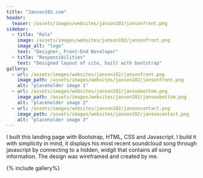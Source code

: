 ```yaml
---
title: "Janson102.com"
header:
  teaser: /assets/images/websites/janson102/jansonfront.png
sidebar:
  - title: "Role"
    image: /assets/images/websites/janson102/jansonfront.png
    image_alt: "logo"
    text: "Designer, Front-End Developer"
  - title: "Responsibilities"
    text: "Designed layout of site, built with bootstrap"
gallery:
  - url: /assets/images/websites/janson102/jansonfront.png
    image_path: /assets/images/websites/janson102/jansonfront.png
    alt: "placeholder image 1"
  - url: /assets/images/websites/janson102/jansonbottom.png
    image_path: /assets/images/websites/janson102/jansonbottom.png
    alt: "placeholder image 2"
  - url: /assets/images/websites/janson102/jansoncontact.png
    image_path: /assets/images/websites/janson102/jansoncontact.png
    alt: "placeholder image 3"
---
```


I built this landing page with Bootstrap, HTML, CSS and Javascript. I build it with simplicity in mind, it displays his most recent soundcloud song through javascript by connecting to a hidden, widgit that contains all song information. The design was wireframed and created by me.

{% include gallery%}

